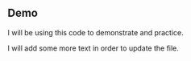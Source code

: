 ## Demo
I will be using this code to demonstrate and practice.

I will add some more text in order to update the file.

